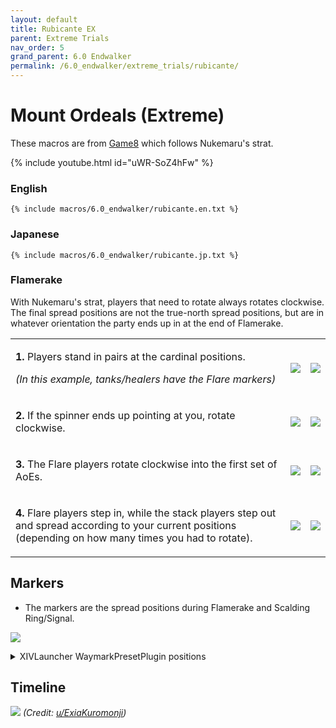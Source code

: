 ```yaml
---
layout: default
title: Rubicante EX
parent: Extreme Trials
nav_order: 5
grand_parent: 6.0 Endwalker
permalink: /6.0_endwalker/extreme_trials/rubicante/
---
```


# Mount Ordeals (Extreme)

These macros are from [Game8](https://game8.jp/ff14/507079) which follows
Nukemaru's strat.

{% include youtube.html id="uWR-SoZ4hFw" %}

### English
```
{% include macros/6.0_endwalker/rubicante.en.txt %}
```

### Japanese
```
{% include macros/6.0_endwalker/rubicante.jp.txt %}
```

### Flamerake

With Nukemaru's strat, players that need to rotate always rotates clockwise.
The final spread positions are not the true-north spread positions, but are in
whatever orientation the party ends up in at the end of Flamerake.

<table>
  <tr>
    <td>
      <p><b>1.</b> Players stand in pairs at the cardinal positions.</p>
      <p><em>(In this example, tanks/healers have the Flare markers)</em></p>
    </td>
    <td>
      <img src="{{site.baseurl}}/images/6.0_endwalker/rubicante/flamerake_nukemaru_1_1.jpg">
    </td>
    <td>
      <img src="{{site.baseurl}}/images/6.0_endwalker/rubicante/flamerake_nukemaru_2_1.jpg">
    </td>
  </tr>
  <tr>
    <td>
      <p><b>2.</b> If the spinner ends up pointing at you, rotate clockwise.</p>
    </td>
    <td>
      <img src="{{site.baseurl}}/images/6.0_endwalker/rubicante/flamerake_nukemaru_1_2.jpg">
    </td>
    <td>
      <img src="{{site.baseurl}}/images/6.0_endwalker/rubicante/flamerake_nukemaru_2_2.jpg">
    </td>
  </tr>
  <tr>
    <td>
      <p><b>3.</b> The Flare players rotate clockwise into the first set of AoEs.</p>
    </td>
    <td>
      <img src="{{site.baseurl}}/images/6.0_endwalker/rubicante/flamerake_nukemaru_1_3.jpg">
    </td>
    <td>
      <img src="{{site.baseurl}}/images/6.0_endwalker/rubicante/flamerake_nukemaru_2_3.jpg">
    </td>
  </tr>
  <tr>
    <td>
      <p><b>4.</b> Flare players step in, while the stack players step out and
      spread according to your current positions (depending on how many times
      you had to rotate).</p>
    </td>
    <td>
      <img src="{{site.baseurl}}/images/6.0_endwalker/rubicante/flamerake_nukemaru_1_4.jpg">
    </td>
    <td>
      <img src="{{site.baseurl}}/images/6.0_endwalker/rubicante/flamerake_nukemaru_2_4.jpg">
    </td>
  </tr>
</table>

## Markers

- The markers are the spread positions during Flamerake and Scalding Ring/Signal.

![]({{site.baseurl}}/images/6.0_endwalker/rubicante/markers.jpg)
<details markdown=block>
<summary>XIVLauncher WaymarkPresetPlugin positions</summary>

```json
{
  "Name":"Rubicante EX",
  "MapID":924,
  "A":{"X":100.0,"Y":0.0,"Z":88.5,"ID":0,"Active":true},
  "B":{"X":111.5,"Y":0.0,"Z":100.0,"ID":1,"Active":true},
  "C":{"X":100.0,"Y":0.0,"Z":111.5,"ID":2,"Active":true},
  "D":{"X":88.5,"Y":0.0,"Z":100.0,"ID":3,"Active":true},
  "One":{"X":91.868,"Y":0.0,"Z":91.868,"ID":4,"Active":true},
  "Two":{"X":108.131,"Y":0.0,"Z":91.868,"ID":5,"Active":true},
  "Three":{"X":108.131,"Y":0.0,"Z":108.131,"ID":6,"Active":true},
  "Four":{"X":91.868,"Y":0.0,"Z":108.131,"ID":7,"Active":true}
}
```

</details>


## Timeline

![](https://preview.redd.it/sx6yl3qcypba1.png?width=1433&format=png&auto=webp&v=enabled&s=1058fe4610eefab23a09bcc48b1fab4adf120833)
*(Credit: [u/ExiaKuromonji](https://www.reddit.com/r/ffxiv/comments/10ai5g6/63_trial_timeline/))*

<script data-goatcounter="https://tuufless.goatcounter.com/count"
        async src="//gc.zgo.at/count.js"></script>
